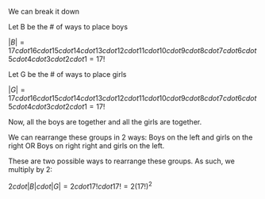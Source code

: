 We can break it down

Let B be the # of ways to place boys

$|B| = 17 cdot 16 cdot 15 cdot 14 cdot 13 cdot 12 cdot 11 cdot 10 cdot 9 cdot 8 cdot 7 cdot 6 cdot 5 cdot 4 cdot 3 cdot 2 cdot 1 = 17!$

Let G be the # of ways to place girls

$|G| = 17 cdot 16 cdot 15 cdot 14 cdot 13 cdot 12 cdot 11 cdot 10 cdot 9 cdot 8 cdot 7 cdot 6 cdot 5 cdot 4 cdot 3 cdot 2 cdot 1 = 17!$

Now, all the boys are together and all the girls are together.

We can rearrange these groups in 2 ways: Boys on the left and girls on the right OR Boys on right right and girls on the left.

These are two possible ways to rearrange these groups. As such, we multiply by 2:

$2 cdot |B| cdot |G| = 2 cdot 17! cdot 17! = 2{(17!)}^2$
